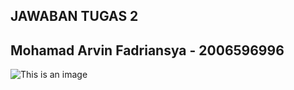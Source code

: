 ##  JAWABAN TUGAS 2
Mohamad Arvin Fadriansya - 2006596996
---
![This is an image](https://ibb.co/4TVzq29)
